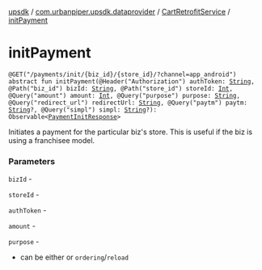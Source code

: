 [upsdk](../../index.md) / [com.urbanpiper.upsdk.dataprovider](../index.md) / [CartRetrofitService](index.md) / [initPayment](./init-payment.md)

# initPayment

`@GET("/payments/init/{biz_id}/{store_id}/?channel=app_android") abstract fun initPayment(@Header("Authorization") authToken: `[`String`](https://kotlinlang.org/api/latest/jvm/stdlib/kotlin/-string/index.html)`, @Path("biz_id") bizId: `[`String`](https://kotlinlang.org/api/latest/jvm/stdlib/kotlin/-string/index.html)`, @Path("store_id") storeId: `[`Int`](https://kotlinlang.org/api/latest/jvm/stdlib/kotlin/-int/index.html)`, @Query("amount") amount: `[`Int`](https://kotlinlang.org/api/latest/jvm/stdlib/kotlin/-int/index.html)`, @Query("purpose") purpose: `[`String`](https://kotlinlang.org/api/latest/jvm/stdlib/kotlin/-string/index.html)`, @Query("redirect_url") redirectUrl: `[`String`](https://kotlinlang.org/api/latest/jvm/stdlib/kotlin/-string/index.html)`, @Query("paytm") paytm: `[`String`](https://kotlinlang.org/api/latest/jvm/stdlib/kotlin/-string/index.html)`?, @Query("simpl") simpl: `[`String`](https://kotlinlang.org/api/latest/jvm/stdlib/kotlin/-string/index.html)`?): Observable<`[`PaymentInitResponse`](../../com.urbanpiper.upsdk.model.networkresponse/-payment-init-response/index.md)`>`

Initiates a payment for the particular biz's store. This is useful if the biz is
using a franchisee model.

### Parameters

`bizId` -

`storeId` -

`authToken` -

`amount` -

`purpose` -
* can be either or `ordering`/`reload`
